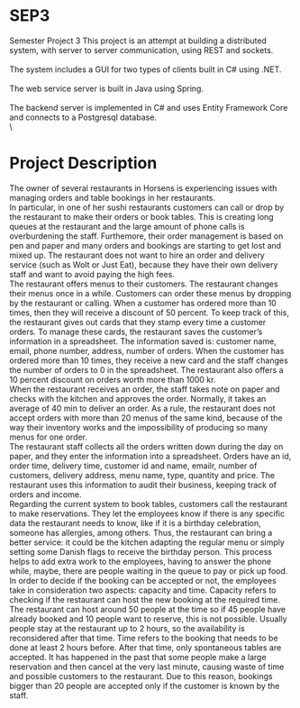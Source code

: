 # SEP3
Semester Project 3
This project is an attempt at building a distributed system, with server to server communication, using REST and sockets.\
\
The system includes a GUI for two types of clients built in C# using .NET.\
\
The web service server is built in Java using Spring.\
\
The backend server is implemented in C# and uses Entity Framework Core and connects to a Postgresql database.\
\
# Project Description
The owner of several restaurants in Horsens is experiencing issues with managing orders and table bookings in her restaurants.\
In particular, in one of her sushi restaurants customers can call or drop by the restaurant to make their orders or book tables. This is creating long queues at the restaurant and the large amount of phone calls is overburdening the staff. Furthemore, their order management is based on pen and paper and many orders and bookings are starting to get lost and mixed up. The restaurant does not want to hire an order and delivery service (such as Wolt or Just Eat), because they have their own delivery staff
and want to avoid paying the high fees.\
The restaurant offers menus to their customers. The restaurant changes their menus once in a while. Customers can order these menus by dropping by the restaurant or calling. When a customer has ordered more than 10 times, then they will receive a discount of 50 percent. To keep track of this, the restaurant gives out cards that they stamp every time a customer orders. To manage these cards, the restaurant saves the customer’s information in a spreadsheet. The information saved is: customer name, email, phone number, address, number of orders. When the customer has ordered more than 10 times, they receive a new card and the staff changes the number of
orders to 0 in the spreadsheet. The restaurant also offers a 10 percent discount on orders worth more than 1000 kr.\
When the restaurant receives an order, the staff takes note on paper and checks with the kitchen and approves the order. Normally, it takes an average of 40 min to deliver
an order. As a rule, the restaurant does not accept orders with more than 20 menus of the same kind, because of the way their inventory works and the impossibility of
producing so many menus for one order.\
The restaurant staff collects all the orders written down during the day on paper, and they enter the information into a spreadsheet. Orders have an id, order time, delivery
time, customer id and name, emailr, number of customers, delivery address, menu name, type, quantity and price. The restaurant uses this information to audit their business, keeping track of orders and income.\
Regarding the current system to book tables, customers call the restaurant to make reservations. They let the employees know if there is any specific data the restaurant
needs to know, like if it is a birthday celebration, someone has allergies, among others. Thus, the restaurant can bring a better service: it could be the kitchen adapting the regular menu or simply setting some Danish flags to receive the birthday person. This process helps to add extra work to the employees, having to answer the phone while,
maybe, there are people waiting in the queue to pay or pick up food. In order to decide if the booking can be accepted or not, the employees take in consideration two aspects: capacity and time. Capacity refers to checking if the restaurant can host the new booking at the required time.\
The restaurant can host around 50 people at the time so if 45 people have already booked and 10 people want to reserve, this is not possible. Usually people stay at the restaurant up to 2 hours, so the availability is reconsidered after that time. Time refers to the booking that needs to be done at least 2 hours before. After that time, only spontaneous tables are accepted. It has happened in the past that some people make a large reservation and then cancel at the very last minute, causing waste of time and possible customers to the restaurant. Due to this reason, bookings bigger than 20 people are accepted only if the customer is known by the staff.

